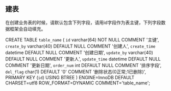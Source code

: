 ## 建表

在创建业务表的时候，请默认包含下列字段，请用id字段作为表主键，下列字段数据框架会自动填充。

CREATE TABLE `table_name` (
  `id` varchar(64) NOT NULL COMMENT '主键',
  `create_by` varchar(40) DEFAULT NULL COMMENT '创建人',
  `create_time` datetime DEFAULT NULL COMMENT '创建日期',
  `update_by` varchar(40) DEFAULT NULL COMMENT '更新人',
  `update_time` datetime DEFAULT NULL COMMENT '更新日期',
  `order_num` int DEFAULT NULL COMMENT '排序字段',
  `del_flag` char(1) DEFAULT '0' COMMENT '删除状态(0正常;1已删除)',
   PRIMARY KEY (`id`) USING BTREE
)  ENGINE=InnoDB DEFAULT CHARSET=utf8 ROW_FORMAT=DYNAMIC COMMENT='table_name';